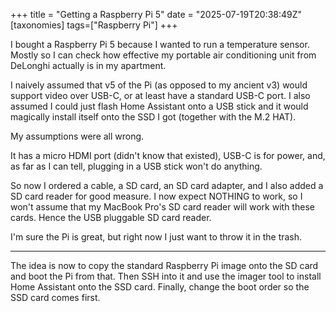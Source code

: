 +++
title = "Getting a Raspberry Pi 5"
date = "2025-07-19T20:38:49Z"
[taxonomies]
tags=["Raspberry Pi"]
+++

I bought a Raspberry Pi 5 because I wanted to run a temperature sensor. Mostly
so I can check how effective my portable air conditioning unit from DeLonghi
actually is in my apartment.

I naively assumed that v5 of the Pi (as opposed to my ancient v3) would support
video over USB-C, or at least have a standard USB-C port. I also assumed I
could just flash Home Assistant onto a USB stick and it would magically install
itself onto the SSD I got (together with the M.2 HAT).

My assumptions were all wrong.

It has a micro HDMI port (didn't know that existed), USB-C is for power, and,
as far as I can tell, plugging in a USB stick won't do anything.

So now I ordered a cable, a SD card, an SD card adapter, and I also added a SD
card reader for good measure. I now expect NOTHING to work, so I won't assume
that my MacBook Pro's SD card reader will work with these cards. Hence the USB
pluggable SD card reader.

I'm sure the Pi is great, but right now I just want to throw it in the trash.

---------

The idea is now to copy the standard Raspberry Pi image onto the SD card and
boot the Pi from that. Then SSH into it and use the imager tool to install Home
Assistant onto the SSD card. Finally, change the boot order so the SSD card
comes first.
